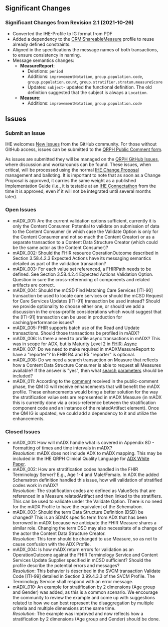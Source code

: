 ## Significant Changes

### Significant Changes from Revision 2.1 (2021-10-26)

- Converted the IHE-Profile to IG format from PDF
- Added a dependency to the [CRMIShareableMeasure](http://hl7.org/fhir/uv/crmi/StructureDefinition/crmi-shareablemeasure) profile to reuse already defined constraints.
- Aligned in the specifications the message names of both transactions, to ensure consistency in naming.
- Message semantics changes:
	- **MeasureReport**:
		- Deletions: `period`
		- Additions: `improvementNotation`, `group.population.code`, `group.population.count`, `group.stratifier.stratum.measureScore`
		- Updates: `subject`- updated the functional definition. The old definition suggested that the subject is always a `Location`.
	- **Measure**:
		- Additions: `improvementNotation`, `group.population.code`

## Issues

### Submit an Issue
IHE welcomes [New Issues](https://github.com/IHE/QRPH.mADX/issues/new/choose) from the GitHub community. 
For those without GitHub access, issues can be submitted to the [QRPH Public Comment form](https://www.ihe.net/QRPH_Public_Comments/).

As issues are submitted they will be managed on the [QRPH GitHub Issues](https://github.com/IHE/QRPH.mADX/issues), where discussion and workarounds can be found. These issues, when critical, will be processed using the normal [IHE Change Proposal](https://wiki.ihe.net/index.php/Category:CPs) management and balloting. 
It is important to note that as soon as a Change Proposal is approved, it carries the same weight as a published Implementation Guide (i.e., it is testable at an [IHE Connectathon](https://www.ihe.net/participate/connectathon/) from the time it is approved, even if it will not be integrated until several months later).

### Open Issues

- mADX_001: Are the current validation options sufficient, currently it is only the Content Consumer. Potential to validate on submission of data to the Content Consumer (in which case the Validate Option is only for the Content Consumer and not so much the Content Creator) or as a separate transaction to a Content Data Structure Creator (which could be the same actor as the Content Consumer)?
- mADX_002: Should the FHIR resource OperationOutcome described in Section 3.58.4.2.3 Expected Actions have its messaging semantics detailed as part of the validation transaction?
- mADX_003: For each value set referenced, a FHIRPath needs to be defined. See Section 3.58.4.2.4 Expected Actions Validation Option.<br>
Question in sure the cross-referencing of components and related artifacts are correct.
- mADX_004: Should the mCSD Find Matching Care Services [ITI-90] transaction be used to locate care services or should the mCSD Request for Care Services Updates [ITI-91] transaction be used instead? Should we provide optionality to choose either one, or should we add a discussion in the cross-profile considerations which would suggest that the [ITI-91] transaction can be used in production for caching/performance issues?
- mADX_005: FHIR supports batch use of the Read and Update transactions. Should those transactions be profiled in mADX?
- mADX_006: Is there a need to profile async transactions in mADX? This was in scope for ADX, but is Maturity Level 2 in [FHIR: Async]({{site.data.fhir.path}}async.html)
- mADX_007: Do we need to make required in mADXMeasureReport to have a "reporter"? In FHIR R4 and R5 "reporter" is optional.
- mADX_008: Do we need a search transaction on Measure that reflects how a Content Data Structure Consumer is able to request all Measures available? If the answer is "yes", then what [search parameters]({{site.data.fhir.path}}measure.html#search) should be included?
- mADX_011: According to the [comment](https://github.com/IHE/QRPH.mADX/issues/8) received in the  public-comment phase, the QM IG will receive enhancements that will benefit the mADX profile. These enhancements would bring a better solution for the way the stratification value sets are represented in mADX Measure (in mADX this is currently done via a cross-reference between the stratification component code and an instance of the relatedArtifact element). Once the QM IG is updated, we could add a dependency to it and utilize the enhancements.


### Closed Issues

- mADX_001: How will mADX handle what is covered in Appendix 8D - Formatting of times and time intervals in mADX? <br>
*Resolution*: mADX does not include ADX to mADX mapping. This may be included in the IHE QRPH Clinical Quality Language for [ADX White Paper](https://www.ihe.net/uploadedFiles/Documents/QRPH/IHE_QRPH_White_Paper_CQL.pdf).
- mADX_002: How are stratification codes handled in the FHIR Terminology Server? E.g., Age 1-4 and Male/Female. In ADX the added Schematron definition handled this issue, how will validation of stratified codes work in mADX?<br>
*Resolution*: The stratification codes are defined as ValueSets that are referenced in a Measure.relatedArtifact and then linked to the stratifiers. This can be used to validate under the Validate Option. There is no need for the mADX Profile to have the equivalent of the Schematron.
- mADX_003: Should the term Data Structure Definition (DSD) be changed? This is an SDMX specific term from ADX that has been borrowed in mADX because we anticipate the FHIR Measure shares a similar role. Changing the term DSD may also necessitate of a change of the actor the Content Data Structure Creator.<br>
*Resolution*: This term should be changed to use Measure, so as not to cause confusion with the ADX Profile.
- mADX_004: Is how mADX return errors for validation as an OperationOutcome against the FHIR Terminology Service and Content Services Update Supplier specified in mCSD sufficient? Should the profile describe the potential errors and messages?<br>
*Resolution*: This behavior is described in the SVCM transaction Validate Code [ITI-99] detailed in Section 3.99.4.3.3 of the SVCM Profile. The Terminology Service shall respond with an error message.
- mADX_010: An example for stratification by 2 dimensions (Age group and Gender) was added, as this is a common scenario. We encourage the community to review the example and come up with suggestions related to how we can best represent the disaggregation by multiple criteria and multiple dimensions at the same time.<br>
*Resolution*: The example was improved and now reflects how a stratification by 2 dimensions (Age group and Gender) should be done.